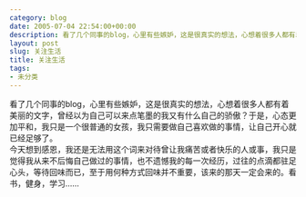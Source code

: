 ```yaml
---
category: blog
date: 2005-07-04 22:54:00+00:00
description: 看了几个同事的blog，心里有些嫉妒，这是很真实的想法，心想着很多人都有着美丽的
layout: post
slug: 关注生活
title: 关注生活
tags:
- 未分类
---
```


看了几个同事的blog，心里有些嫉妒，这是很真实的想法，心想着很多人都有着美丽的文字，曾经以为自己可以来点笔墨的我又有什么自己的骄傲？于是，心态更加平和，我只是一个很普通的女孩，我只需要做自己喜欢做的事情，让自己开心就已经足够了。  
今天想到感恩，我还是无法用这个词来对待曾让我痛苦或者快乐的人或事，我只是觉得我从来不后悔自己做过的事情，也不遗憾我的每一次经历，过往的点滴都驻足心头，等待回味而已，至于用何种方式回味并不重要，该来的那天一定会来的。看书，健身，学习……
